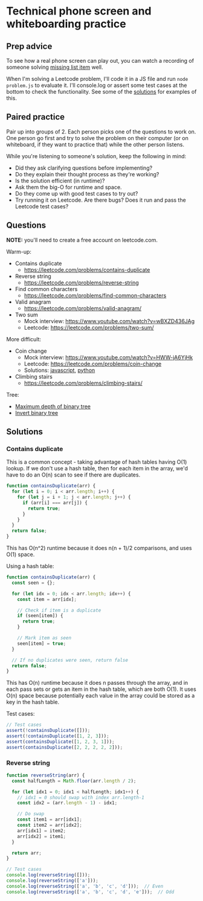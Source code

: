 # Technical phone screen and whiteboarding practice

## Prep advice

To see how a real phone screen can play out, you can watch a recording of someone solving [missing list item](https://www.youtube.com/watch?v=cdCeU8DJvPM) well.

When I'm solving a Leetcode problem, I'll code it in a JS file and run `node problem.js` to evaluate it. I'll console.log or assert some test cases at the bottom to check the functionality. See some of the [solutions](/solutions) for examples of this.

## Paired practice

Pair up into groups of 2. Each person picks one of the questions to work on. One person go first and try to solve the problem on their computer (or on whiteboard, if they want to practice that) while the other person listens.

While you're listening to someone's solution, keep the following in mind:

* Did they ask clarifying questions before implementing?
* Do they explain their thought process as they're working?
* Is the solution efficient (in runtime)?
* Ask them the big-O for runtime and space.
* Do they come up with good test cases to try out?
* Try running it on Leetcode. Are there bugs? Does it run and pass the Leetcode test cases?

## Questions

**NOTE:** you'll need to create a free account on leetcode.com.

Warm-up:

* Contains duplicate
  * https://leetcode.com/problems/contains-duplicate
* Reverse string
  * https://leetcode.com/problems/reverse-string
* Find common characters
  * https://leetcode.com/problems/find-common-characters
* Valid anagram
  * https://leetcode.com/problems/valid-anagram/
* Two sum
  * Mock interview: https://www.youtube.com/watch?v=wBXZD436JAg
  * Leetcode: https://leetcode.com/problems/two-sum/

More difficult:

* Coin change
  * Mock interview: https://www.youtube.com/watch?v=HWW-jA6YjHk
  * Leetcode: https://leetcode.com/problems/coin-change
  * Solutions: [javascript](solutions/coin_change.js), [python](coin_change.py)
* Climbing stairs
  * https://leetcode.com/problems/climbing-stairs/

Tree:

* [Maximum depth of binary tree](https://leetcode.com/problems/maximum-depth-of-binary-tree)
* [Invert binary tree](https://leetcode.com/problems/invert-binary-tree/)


## Solutions

### Contains duplicate

This is a common concept - taking advantage of hash tables having O(1) lookup. If we don't use a hash table, then for each item in the array, we'd have to do an O(n) scan to see if there are duplicates.

```js
function containsDuplicate(arr) {
  for (let i = 0; i < arr.length; i++) {
    for (let j = i + 1; j < arr.length; j++) {
      if (arr[i] === arr[j]) {
        return true;
      }
    }
  }
  return false;
}
```

This has O(n^2) runtime because it does n(n + 1)/2 comparisons, and uses O(1) space.

Using a hash table:

```js
function containsDuplicate(arr) {
  const seen = {};

  for (let idx = 0; idx < arr.length; idx++) {
    const item = arr[idx];

    // Check if item is a duplicate
    if (seen[item]) {
      return true;
    }

    // Mark item as seen
    seen[item] = true;
  }

  // If no duplicates were seen, return false
  return false;
}
```

This has O(n) runtime because it does n passes through the array, and in each pass sets or gets an item in the hash table, which are both O(1). It uses O(n) space because potentially each value in the array could be stored as a key in the hash table.

Test cases:

```js
// Test cases
assert(!containsDuplicate([]));
assert(!containsDuplicate([1, 2, 3]));
assert(containsDuplicate([1, 2, 3, 1]));
assert(containsDuplicate([2, 2, 2, 2, 2]));
```

### Reverse string

```js
function reverseString(arr) {
  const halfLength = Math.floor(arr.length / 2);

  for (let idx1 = 0; idx1 < halfLength; idx1++) {
    // idx1 = 0 should swap with index arr.length-1
    const idx2 = (arr.length - 1) - idx1;

    // Do swap
    const item1 = arr[idx1];
    const item2 = arr[idx2];
    arr[idx1] = item2;
    arr[idx2] = item1;
  }

  return arr;
}

// Test cases
console.log(reverseString([]));
console.log(reverseString(['a']));
console.log(reverseString(['a', 'b', 'c', 'd']));  // Even
console.log(reverseString(['a', 'b', 'c', 'd', 'e']));  // Odd
```
